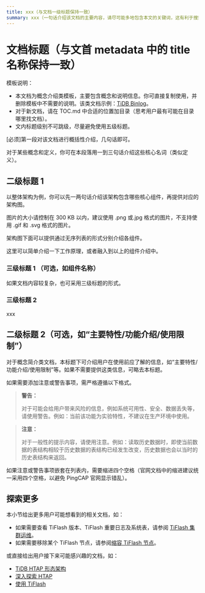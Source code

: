 ```yaml
---
title: xxx（与文档一级标题保持一致）
summary: xxx（一句话介绍该文档的主要内容，请尽可能多地包含本文的关键词，这有利于搜索引擎优化）
---
```


# 文档标题（与文首 metadata 中的 title 名称保持一致）

模板说明：

- 本文档为概念介绍类模板，主要包含概念和说明信息。你可直接复制使用，并删除模板中不需要的说明。该类文档示例：[TiDB Binlog](/tidb-binlog/tidb-binlog-overview.md)。
- 对于新文档，请在 TOC.md 中合适的位置加目录（思考用户最有可能在目录哪里找文档）。
- 文内标题级别不可跳级，尽量避免使用五级标题。

[必须]第一段对该文档进行概括性介绍，几句话即可。

对于某些概念和定义，你可在本段落用一到三句话介绍这些核心名词（类似定义）。

## 二级标题 1

以整体架构为例，你可以先一两句话介绍该架构包含哪些核心组件，再提供对应的架构图。

<!--![架构图](图片相对链接)-->

图片的大小请控制在 300 KB 以内，建议使用 .png 或.jpg 格式的图片，不支持使用 .gif 和 .svg 格式的图片。

架构图下面可以提供通过无序列表的形式分别介绍各组件。

这里可以简单介绍一下工作原理，或者融入到以上的组件介绍中。

### 三级标题 1 （可选，如组件名称）

如果文档内容较复杂，也可采用三级标题的形式。

### 三级标题 2

xxx

## 二级标题 2（可选，如“主要特性/功能介绍/使用限制”）

对于概念简介类文档，本标题下可介绍用户在使用前应了解的信息，如“主要特性/功能介绍/使用限制”等。如果不需要提供这类信息，可略去本标题。

如果需要添加注意或警告事项，需严格遵循以下格式。

> **警告：**
>
> 对于可能会给用户带来风险的信息，例如系统可用性、安全、数据丢失等，请使用警告。例如：当前该功能为实验特性，不建议在生产环境中使用。

> **注意：**
>
> 对于一般性的提示内容，请使用注意。例如：读取历史数据时，即使当前数据的表结构相较于历史数据的表结构已经发生改变，历史数据也会以当时的历史表结构来返回。

如果注意或警告事项嵌套在列表内，需要缩进四个空格（官网文档中的缩进建议统一采用四个空格，以避免 PingCAP 官网显示错乱）。

## 探索更多

本小节给出更多用户可能想看到的相关文档，如：

- 如果需要查看 TiFlash 版本、TiFlash 重要日志及系统表，请参阅 [TiFlash 集群运维](/tiflash/maintain-tiflash.md)。
- 如果需要移除某个 TiFlash 节点，请参阅[缩容 TiFlash 节点](/scale-tidb-using-tiup.md#缩容-tiflash-节点)。

或直接给出用户接下来可能感兴趣的文档，如：

- [TiDB HTAP 形态架构](/tiflash/tiflash-overview.md#整体架构)
- [深入探索 HTAP](/explore-htap.md)
- [使用 TiFlash](/tiflash/tiflash-overview.md#使用-tiflash)